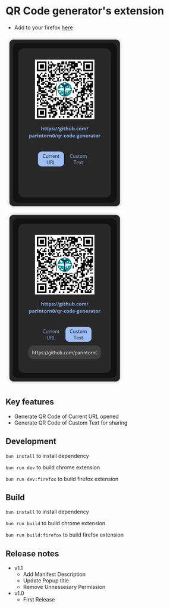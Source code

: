 # QR Code generator's extension

- Add to your firefox [here](https://addons.mozilla.org/en-US/firefox/addon/jjfdnjvd-qr-code-generator/)

![Screenshot 1](/resources/screenshot1.png)
![Screenshot 2](/resources/screenshot2.png)

## Key features
- Generate QR Code of Current URL opened
- Generate QR Code of Custom Text for sharing

## Development
`bun install` to install dependency

`bun run dev` to build chrome extension

`bun run dev:firefox` to build firefox extension

## Build
`bun install` to install dependency

`bun run build` to build chrome extension

`bun run build:firefox` to build firefox extension

## Release notes
- v1.1
    - Add Manifest Description
    - Update Popup title
    - Remove Unnessesary Permission
- v1.0
    - First Release
